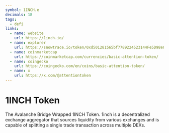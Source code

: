 ```yaml
---
symbol: 1INCH.e
decimals: 18
tags:
  - defi
links:
  - name: website
    url: https://1inch.io/
  - name: explorer
    url: https://snowtrace.io/token/0xd501281565bf7789224523144Fe5D98e8B28f267
  - name: coinmarketcap
    url: https://coinmarketcap.com/currencies/basic-attention-token/
  - name: coingecko
    url: https://coingecko.com/en/coins/basic-attention-token/
  - name: x
    url: https://x.com/@attentiontoken
---
```


# 1INCH Token

The Avalanche Bridge Wrapped 1INCH Token. 1inch is a decentralized exchange aggregator that sources liquidity from various exchanges and is capable of splitting a single trade transaction across multiple DEXs.
